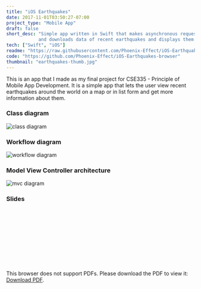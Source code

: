 ```yaml
---
title: "iOS Earthquakes"
date: 2017-11-01T03:50:27-07:00
project_type: "Mobile App"
draft: false
short_desc: "Simple app written in Swift that makes asynchronous requests to USGS API
            and downloads data of recent earthquakes and displays them on a map."
tech: ["Swift", "iOS"]
readme: "https://raw.githubusercontent.com/Phoenix-Effect/iOS-Earthquakes-browser/master/README.md"
code: "https://github.com/Phoenix-Effect/iOS-Earthquakes-browser"
thumbnail: "earthquakes-thumb.jpg"
---
```


This is an app that I made as my final project for CSE335 - Principle of Mobile App Development. It is a simple app that lets the user view recent earthquakes around the world on a map or in list form and get more information about them.

### Class diagram
![class diagram]( /~saghafoo/images/cd.png )

### Workflow diagram
![workflow diagram]( /~saghafoo/images/flow.png )

### Model View Controller architecture
![mvc diagram]( /~saghafoo/images/mvc.png )

### Slides
<object data="/~saghafoo/documents/Final presentation.pdf" type="application/pdf" width="100%" height="700px">
    <embed src="/~saghafoo/documents/Final presentation.pdf">
        <p>This browser does not support PDFs. Please download the PDF to view it: <a href="/~saghafoo/documents/Final presentation.pdf">Download PDF</a>.</p>
    </embed>
</object>
